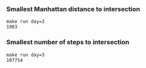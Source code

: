 ### Smallest Manhattan distance to intersection

```console
make run day=3
1983
```

### Smallest number of steps to intersection

```console
make run day=3
107754
```
